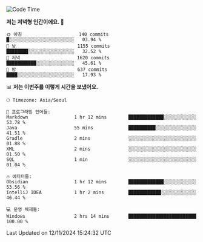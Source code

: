   <!--START_SECTION:waka-->
![Code Time](http://img.shields.io/badge/Code%20Time-440%20hrs%2010%20mins-blue)

**저는 저녁형 인간이에요. 🦉** 

```text
🌞 아침                     140 commits         █░░░░░░░░░░░░░░░░░░░░░░░░   03.94 % 
🌆 낮　                     1155 commits        ████████░░░░░░░░░░░░░░░░░   32.52 % 
🌃 저녁                     1620 commits        ███████████░░░░░░░░░░░░░░   45.61 % 
🌙 밤　                     637 commits         ████░░░░░░░░░░░░░░░░░░░░░   17.93 % 
```


📊 **저는 이번주를 이렇게 시간을 보냈어요.** 

```text
🕑︎ Timezone: Asia/Seoul

💬 프로그래밍 언어들: 
Markdown                 1 hr 12 mins        █████████████░░░░░░░░░░░░   53.78 % 
Java                     55 mins             ██████████░░░░░░░░░░░░░░░   41.51 % 
Gradle                   2 mins              ░░░░░░░░░░░░░░░░░░░░░░░░░   01.88 % 
XML                      2 mins              ░░░░░░░░░░░░░░░░░░░░░░░░░   01.50 % 
SQL                      1 min               ░░░░░░░░░░░░░░░░░░░░░░░░░   01.04 % 

🔥 에디터들: 
Obsidian                 1 hr 12 mins        █████████████░░░░░░░░░░░░   53.56 % 
IntelliJ IDEA            1 hr 2 mins         ████████████░░░░░░░░░░░░░   46.44 % 

💻 운영 체제들: 
Windows                  2 hrs 14 mins       █████████████████████████   100.00 % 
```


 Last Updated on 12/11/2024 15:24:32 UTC
<!--END_SECTION:waka-->
